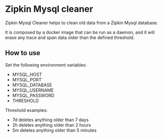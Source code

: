 # Zipkin Mysql cleaner
Zipkin Mysql Cleaner helps to clean old data from a Zipkin Mysql database.

It is composed by a docker image that can be run as a daemon, and it will erase
any trace and span data older than the defined threshold.
## How to use

Set the following environment variables:
* MYSQL_HOST
* MYSQL_PORT`
* MYSQL_DATABASE
* MYSQL_USERNAME
* MYSQL_PASSWORD
* THRESHOLD

Threshold examples:
- 7d deletes anything older than 7 days
- 2h deletes anything older than 2 hours
- 5m deletes anything older than 5 minutes
